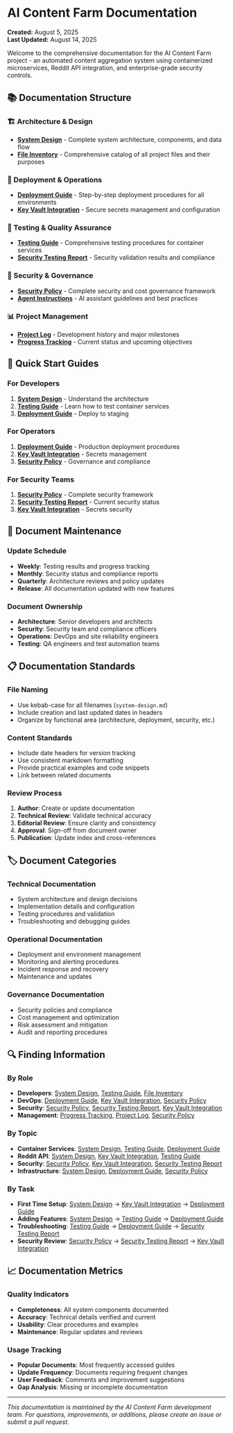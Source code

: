 # AI Content Farm Documentation

**Created:** August 5, 2025  
**Last Updated:** August 14, 2025

Welcome to the comprehensive documentation for the AI Content Farm project - an automated content aggregation system using containerized microservices, Reddit API integration, and enterprise-grade security controls.

## 📚 Documentation Structure

### 🏗️ Architecture & Design
- **[System Design](system-design.md)** - Complete system architecture, components, and data flow
- **[File Inventory](file-inventory.md)** - Comprehensive catalog of all project files and their purposes

### 🚀 Deployment & Operations  
- **[Deployment Guide](deployment-guide.md)** - Step-by-step deployment procedures for all environments
- **[Key Vault Integration](key-vault-integration.md)** - Secure secrets management and configuration

### 🧪 Testing & Quality Assurance
- **[Testing Guide](testing-guide.md)** - Comprehensive testing procedures for container services
- **[Security Testing Report](security-testing-report.md)** - Security validation results and compliance

### 🔐 Security & Governance
- **[Security Policy](security-policy.md)** - Complete security and cost governance framework
- **[Agent Instructions](agent-instructions.md)** - AI assistant guidelines and best practices

### 📊 Project Management
- **[Project Log](project-log.md)** - Development history and major milestones
- **[Progress Tracking](progress-tracking.md)** - Current status and upcoming objectives

## 🎯 Quick Start Guides

### For Developers
1. **[System Design](system-design.md)** - Understand the architecture
2. **[Testing Guide](testing-guide.md)** - Learn how to test container services
3. **[Deployment Guide](deployment-guide.md)** - Deploy to staging

### For Operators  
1. **[Deployment Guide](deployment-guide.md)** - Production deployment procedures
2. **[Key Vault Integration](key-vault-integration.md)** - Secrets management
3. **[Security Policy](security-policy.md)** - Governance and compliance

### For Security Teams
1. **[Security Policy](security-policy.md)** - Complete security framework
2. **[Security Testing Report](security-testing-report.md)** - Current security status
3. **[Key Vault Integration](key-vault-integration.md)** - Secrets security

## 🔄 Document Maintenance

### Update Schedule
- **Weekly**: Testing results and progress tracking
- **Monthly**: Security status and compliance reports  
- **Quarterly**: Architecture reviews and policy updates
- **Release**: All documentation updated with new features

### Document Ownership
- **Architecture**: Senior developers and architects
- **Security**: Security team and compliance officers
- **Operations**: DevOps and site reliability engineers
- **Testing**: QA engineers and test automation teams

## 📋 Documentation Standards

### File Naming
- Use kebab-case for all filenames (`system-design.md`)
- Include creation and last updated dates in headers
- Organize by functional area (architecture, deployment, security, etc.)

### Content Standards
- Include date headers for version tracking
- Use consistent markdown formatting
- Provide practical examples and code snippets
- Link between related documents

### Review Process
1. **Author**: Create or update documentation
2. **Technical Review**: Validate technical accuracy
3. **Editorial Review**: Ensure clarity and consistency
4. **Approval**: Sign-off from document owner
5. **Publication**: Update index and cross-references

## 🏷️ Document Categories

### Technical Documentation
- System architecture and design decisions
- Implementation details and configuration
- Testing procedures and validation
- Troubleshooting and debugging guides

### Operational Documentation  
- Deployment and environment management
- Monitoring and alerting procedures
- Incident response and recovery
- Maintenance and updates

### Governance Documentation
- Security policies and compliance
- Cost management and optimization
- Risk assessment and mitigation
- Audit and reporting procedures

## 🔍 Finding Information

### By Role
- **Developers**: [System Design](system-design.md), [Testing Guide](testing-guide.md), [File Inventory](file-inventory.md)
- **DevOps**: [Deployment Guide](deployment-guide.md), [Key Vault Integration](key-vault-integration.md), [Security Policy](security-policy.md)
- **Security**: [Security Policy](security-policy.md), [Security Testing Report](security-testing-report.md), [Key Vault Integration](key-vault-integration.md)
- **Management**: [Progress Tracking](progress-tracking.md), [Project Log](project-log.md), [Security Policy](security-policy.md)

### By Topic
- **Container Services**: [System Design](system-design.md), [Testing Guide](testing-guide.md), [Deployment Guide](deployment-guide.md)
- **Reddit API**: [System Design](system-design.md), [Key Vault Integration](key-vault-integration.md), [Testing Guide](testing-guide.md)
- **Security**: [Security Policy](security-policy.md), [Key Vault Integration](key-vault-integration.md), [Security Testing Report](security-testing-report.md)
- **Infrastructure**: [System Design](system-design.md), [Deployment Guide](deployment-guide.md), [Security Policy](security-policy.md)

### By Task
- **First Time Setup**: [System Design](system-design.md) → [Key Vault Integration](key-vault-integration.md) → [Deployment Guide](deployment-guide.md)
- **Adding Features**: [System Design](system-design.md) → [Testing Guide](testing-guide.md) → [Deployment Guide](deployment-guide.md)
- **Troubleshooting**: [Testing Guide](testing-guide.md) → [Deployment Guide](deployment-guide.md) → [Security Testing Report](security-testing-report.md)
- **Security Review**: [Security Policy](security-policy.md) → [Security Testing Report](security-testing-report.md) → [Key Vault Integration](key-vault-integration.md)

## 📈 Documentation Metrics

### Quality Indicators
- **Completeness**: All system components documented
- **Accuracy**: Technical details verified and current
- **Usability**: Clear procedures and examples
- **Maintenance**: Regular updates and reviews

### Usage Tracking
- **Popular Documents**: Most frequently accessed guides
- **Update Frequency**: Documents requiring frequent changes
- **User Feedback**: Comments and improvement suggestions
- **Gap Analysis**: Missing or incomplete documentation

---

*This documentation is maintained by the AI Content Farm development team. For questions, improvements, or additions, please create an issue or submit a pull request.*
